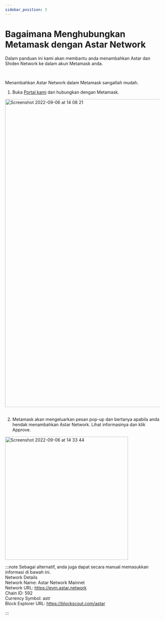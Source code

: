 ```yaml
---
sidebar_position: 3
---
```


# Bagaimana Menghubungkan Metamask dengan Astar Network

Dalam panduan ini kami akan membantu anda menambahkan Astar dan Shiden Network ke dalam akun Metamask anda.

<br />

Menambahkan Astar Network dalam Metamask sangatlah mudah.
<br />

1. Buka [Portal kami](https://portal.astar.network/) dan hubungkan dengan Metamask.

<img width="1000" alt="Screenshot 2022-09-06 at 14 08 21" src="https://user-images.githubusercontent.com/77480847/188554147-02f09f39-6051-4f7f-8e6f-d263867afb88.png" /><br />
<br />

2. Metamask akan mengeluarkan pesan pop-up dan bertanya apabila anda hendak menambahkan Astar Network. Lihat informasinya dan klik Approve.<br />

<img width="400" alt="Screenshot 2022-09-06 at 14 33 44" src="https://user-images.githubusercontent.com/77480847/188554595-bd9b0a82-5d15-4420-9eda-44c32418d2a1.png" />

<br />

:::note
Sebagai alternatif, anda juga dapat secara manual memasukkan informasi di bawah ini.
<br />
Network Details<br /> Network Name: Astar Network Mainnet<br /> Network URL: https://evm.astar.network<br /> Chain ID: 592<br /> Currency Symbol: astr<br /> Block Explorer URL: https://blockscout.com/astar

:::
